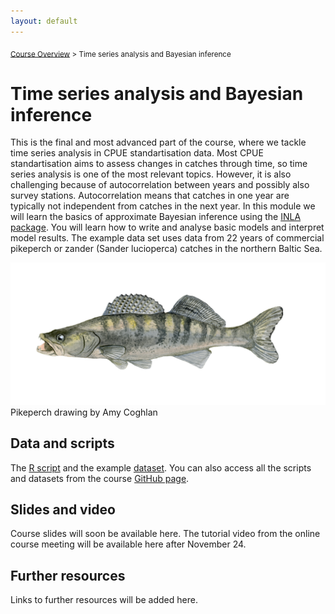 ```yaml
---
layout: default
---
```


<sub>[Course Overview](index.md) \> Time series analysis and Bayesian inference</sub>

# Time series analysis and Bayesian inference

This is the final and most advanced part of the course, where we tackle time series analysis in CPUE standartisation data. Most CPUE standartisation aims to assess changes in catches through time, so time series analysis is one of the most relevant topics. However, it is also challenging because of autocorrelation between years and possibly also survey stations. Autocorrelation means that catches in one year are typically not independent from catches in the next year. In this module we will learn the basics of approximate Bayesian inference using the [INLA package](https://www.r-inla.org/). You will learn how to write and analyse basic models and interpret model results. The example data set uses data from 22 years of commercial pikeperch or zander (Sander lucioperca) catches in the northern Baltic Sea.

![zander](./images/zander.png) Pikeperch drawing by Amy Coghlan

## Data and scripts

The [R script](Zander1.R) and the example [dataset](zander.csv). You can also access all the scripts and datasets from the course [GitHub page](https://github.com/fishsizeproject/CPUEcourse).

## Slides and video

Course slides will soon be available here. The tutorial video from the online course meeting will be available here after November 24.

## Further resources

Links to further resources will be added here.

<br/>
